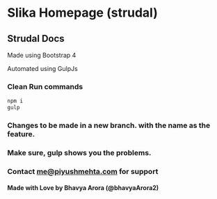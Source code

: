 # Slika Homepage (strudal)
## Strudal Docs

Made using Bootstrap 4 

  Automated using GulpJs

### Clean Run commands

```bash
npm i 
gulp
```

### Changes to be made in a new branch. with the name as the feature.

### Make sure, gulp shows you the problems.

### Contact me@piyushmehta.com for support

#### Made with Love by Bhavya Arora (@bhavyaArora2)
